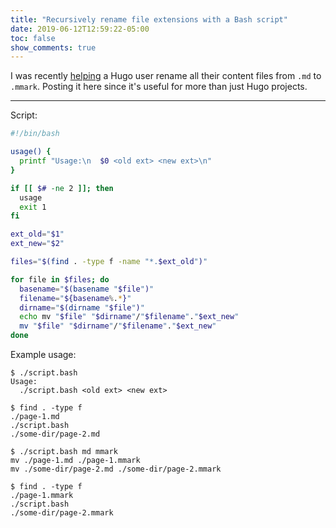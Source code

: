 ```yaml
---
title: "Recursively rename file extensions with a Bash script"
date: 2019-06-12T12:59:22-05:00
toc: false
show_comments: true
---
```


I was recently [helping](https://discourse.gohugo.io/t/rendering-code-blocks-properly-from-md-files/19126/3?u=zwbetz) a Hugo user rename all their content files from `.md` to `.mmark`. Posting it here since it's useful for more than just Hugo projects. 

---

Script: 
```bash
#!/bin/bash

usage() {
  printf "Usage:\n  $0 <old ext> <new ext>\n"
}

if [[ $# -ne 2 ]]; then
  usage
  exit 1
fi

ext_old="$1"
ext_new="$2"

files="$(find . -type f -name "*.$ext_old")"

for file in $files; do
  basename="$(basename "$file")"
  filename="${basename%.*}"
  dirname="$(dirname "$file")"
  echo mv "$file" "$dirname"/"$filename"."$ext_new"
  mv "$file" "$dirname"/"$filename"."$ext_new"
done
```

Example usage:
```plain
$ ./script.bash
Usage:
  ./script.bash <old ext> <new ext>

$ find . -type f
./page-1.md
./script.bash
./some-dir/page-2.md

$ ./script.bash md mmark 
mv ./page-1.md ./page-1.mmark
mv ./some-dir/page-2.md ./some-dir/page-2.mmark

$ find . -type f
./page-1.mmark
./script.bash
./some-dir/page-2.mmark
```
